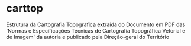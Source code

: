 # carttop
Estrutura da Cartografia Topografica extraída do Documento em PDF das 'Normas e Especificações Técnicas de Cartografia Topográfica Vetorial e de Imagem' da autoria e publicado pela Direção-geral do Território
